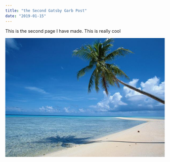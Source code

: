 ```yaml
---
title: "the Second Gatsby Garb Post"
date: "2019-01-15"
---
```


This is the second page I have made. This is really cool

![Tranquil Beach](tranquil-beach.jpg)
